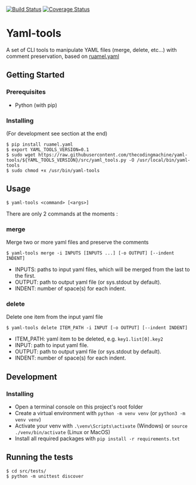 [![Build Status](https://travis-ci.org/thecodingmachine/yaml-tools.svg?branch=master)](https://travis-ci.org/thecodingmachine/yaml-tools)
[![Coverage Status](https://coveralls.io/repos/github/thecodingmachine/yaml-tools/badge.svg?branch=master)](https://coveralls.io/github/thecodingmachine/yaml-tools?branch=master)

# Yaml-tools

A set of CLI tools to manipulate YAML files (merge, delete, etc...) with comment preservation, based on [ruamel.yaml](http://yaml.readthedocs.io/en/latest/) 

## Getting Started

### Prerequisites
- Python (with pip)

### Installing
(For development see section at the end)
```
$ pip install ruamel.yaml
$ export YAML_TOOLS_VERSION=0.1
$ sudo wget https://raw.githubusercontent.com/thecodingmachine/yaml-tools/${YAML_TOOLS_VERSION}/src/yaml_tools.py -O /usr/local/bin/yaml-tools
$ sudo chmod +x /usr/bin/yaml-tools
```

## Usage
```
$ yaml-tools <command> [<args>] 
```

There are only 2 commands at the moments :

### merge
Merge two or more yaml files and preserve the comments
```
$ yaml-tools merge -i INPUTS [INPUTS ...] [-o OUTPUT] [--indent INDENT]
```
- INPUTS: paths to input yaml files, which will be merged from the last to the first.
- OUTPUT: path to output yaml file (or sys.stdout by default).
- INDENT: number of space(s) for each indent.

### delete
Delete one item from the input yaml file
```
$ yaml-tools delete ITEM_PATH -i INPUT [-o OUTPUT] [--indent INDENT]
```
- ITEM_PATH: yaml item to be deleted, e.g. `key1.list[0].key2`
- INPUT: path to input yaml file.
- OUTPUT: path to output yaml file (or sys.stdout by default).
- INDENT: number of space(s) for each indent.

## Development

### Installing
- Open a terminal console on this project's root folder
- Create a virtual environment with `python -m venv venv` (or `python3 -m venv venv`)
- Activate your venv with `.\venv\Scripts\activate` (Windows) or `source ./venv/bin/activate` (Linux or MacOS)
- Install all required packages with `pip install -r requirements.txt`

## Running the tests
```
$ cd src/tests/
$ python -m unittest discover
```
##
